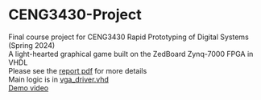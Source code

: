 # CENG3430-Project
Final course project for CENG3430 Rapid Prototyping of Digital Systems (Spring 2024)  
A light-hearted graphical game built on the ZedBoard Zynq-7000 FPGA in VHDL  
Please see the [report pdf](https://github.com/steveglowplunk/CENG3430-Project/blob/main/grp8_bomb_puzzle_game_report_1155177034_1155176886.pdf) for more details  
Main logic is in [vga_driver.vhd](https://github.com/steveglowplunk/CENG3430-Project/blob/main/project_1.srcs/sources_1/new/vga_driver.vhd)  
[Demo video](https://mycuhk-my.sharepoint.com/:v:/g/personal/1155177034_link_cuhk_edu_hk/EdJY1R0BfDJBgnb5eHQ7gQQBna2v1oukiL-n6O4Zdc6ozg?nav=eyJyZWZlcnJhbEluZm8iOnsicmVmZXJyYWxBcHAiOiJPbmVEcml2ZUZvckJ1c2luZXNzIiwicmVmZXJyYWxBcHBQbGF0Zm9ybSI6IldlYiIsInJlZmVycmFsTW9kZSI6InZpZXciLCJyZWZlcnJhbFZpZXciOiJNeUZpbGVzTGlua0NvcHkifX0&e=zIpCE7)
